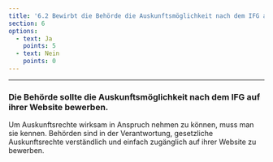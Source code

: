 ```yaml
---
title: '6.2 Bewirbt die Behörde die Auskunftsmöglichkeit nach dem IFG auf ihrer Website?'
section: 6
options:
  - text: Ja
    points: 5
  - text: Nein
    points: 0
---
```


---

### Die Behörde sollte die Auskunftsmöglichkeit nach dem IFG auf ihrer Website bewerben.

Um Auskunftsrechte wirksam in Anspruch nehmen zu können, muss man sie kennen. Behörden sind in der Verantwortung, gesetzliche Auskunftsrechte verständlich und einfach zugänglich auf ihrer Website zu bewerben.
